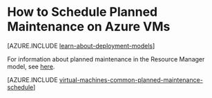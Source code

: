 <properties
    pageTitle="How to Schedule Planned Maintenance for Azure VMs | Azure"
    description="Learn how to schedule planned maintenance on Azure VMs."
    services="virtual-machines-windows"
    documentationcenter=""
    author="igalf"
    manager="timlt"
    editor=""
    tags="azure-service-management,azure-resource-manager" />
<tags
    ms.assetid="ab33e5da-6bb6-4e95-a7a6-a6303d21b15c"
    ms.service="virtual-machines-windows"
    ms.workload="infrastructure-services"
    ms.tgt_pltfrm="vm-windows"
    ms.devlang="na"
    ms.topic="article"
    ms.date="02/13/2016"
    wacn.date=""
    ms.author="igalf" />

# How to Schedule Planned Maintenance on Azure VMs
[AZURE.INCLUDE [learn-about-deployment-models](../../includes/learn-about-deployment-models-classic-include.md)]

For information about planned maintenance in the Resource Manager model, see [here](/documentation/articles/virtual-machines-windows-planned-maintenance/).

[AZURE.INCLUDE [virtual-machines-common-planned-maintenance-schedule](../../includes/virtual-machines-common-planned-maintenance-schedule.md)]

